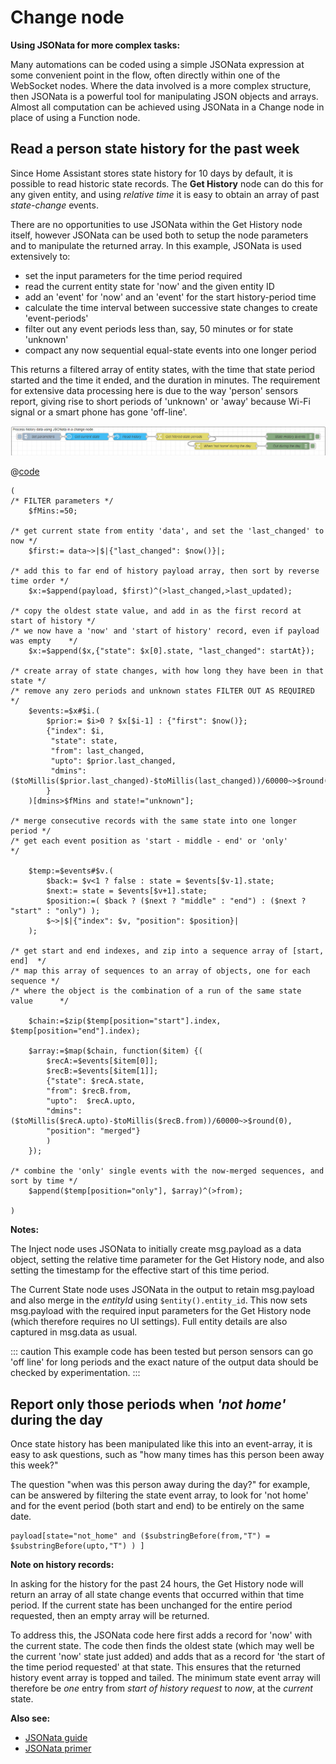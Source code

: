 # Change node

**Using JSONata for more complex tasks:**

Many automations can be coded using a simple JSONata expression at some convenient point in the flow, often directly within one of the WebSocket nodes. Where the data involved is a more complex structure, then JSONata is a powerful tool for manipulating JSON objects and arrays. Almost all computation can be achieved using JSONata in a Change node in place of using a Function node.

## Read a person state history for the past week

Since Home Assistant stores state history for 10 days by default, it is possible to read historic state records. The **Get History** node can do this for any given entity, and using _relative time_ it is easy to obtain an array of past _state-change_ events.

There are no opportunities to use JSONata within the Get History node itself, however JSONata can be used both to setup the node parameters and to manipulate the returned array. In this example, JSONata is used extensively to:

- set the input parameters for the time period required
- read the current entity state for 'now' and the given entity ID
- add an 'event' for 'now' and an 'event' for the start history-period time
- calculate the time interval between successive state changes to create 'event-periods'
- filter out any event periods less than, say, 50 minutes or for state 'unknown'
- compact any now sequential equal-state events into one longer period

This returns a filtered array of entity states, with the time that state period started and the time it ended, and the duration in minutes. The requirement for extensive data processing here is due to the way 'person' sensors report, giving rise to short periods of 'unknown' or 'away' because Wi-Fi signal or a smart phone has gone 'off-line'.

![screenshot](./images/jsonata_7_1.png)

@[code](@examples/cookbook/jsonata-examples/read-person-history.json)

```
(
/* FILTER parameters */
    $fMins:=50;

/* get current state from entity 'data', and set the 'last_changed' to now */
    $first:= data~>|$|{"last_changed": $now()}|;

/* add this to far end of history payload array, then sort by reverse time order */
    $x:=$append(payload, $first)^(>last_changed,>last_updated);

/* copy the oldest state value, and add in as the first record at start of history */
/* we now have a 'now' and 'start of history' record, even if payload was empty    */
    $x:=$append($x,{"state": $x[0].state, "last_changed": startAt});

/* create array of state changes, with how long they have been in that state */
/* remove any zero periods and unknown states FILTER OUT AS REQUIRED         */
    $events:=$x#$i.(
        $prior:= $i>0 ? $x[$i-1] : {"first": $now()};
        {"index": $i,
         "state": state,
         "from": last_changed,
         "upto": $prior.last_changed,
         "dmins": ($toMillis($prior.last_changed)-$toMillis(last_changed))/60000~>$round(0)
        }
    )[dmins>$fMins and state!="unknown"];

/* merge consecutive records with the same state into one longer period */
/* get each event position as 'start - middle - end' or 'only'          */

    $temp:=$events#$v.(
        $back:= $v<1 ? false : state = $events[$v-1].state;
        $next:= state = $events[$v+1].state;
        $position:=( $back ? ($next ? "middle" : "end") : ($next ? "start" : "only") );
        $~>|$|{"index": $v, "position": $position}|
    );

/* get start and end indexes, and zip into a sequence array of [start, end]  */
/* map this array of sequences to an array of objects, one for each sequence */
/* where the object is the combination of a run of the same state value      */

    $chain:=$zip($temp[position="start"].index, $temp[position="end"].index);

    $array:=$map($chain, function($item) {(
        $recA:=$events[$item[0]];
        $recB:=$events[$item[1]];
        {"state": $recA.state,
        "from": $recB.from,
        "upto":  $recA.upto,
        "dmins": ($toMillis($recA.upto)-$toMillis($recB.from))/60000~>$round(0),
        "position": "merged"}
        )
    });

/* combine the 'only' single events with the now-merged sequences, and sort by time */
    $append($temp[position="only"], $array)^(>from);

)
```

**Notes:**

The Inject node uses JSONata to initially create msg.payload as a data object, setting the relative time parameter for the Get History node, and also setting the timestamp for the effective start of this time period.

The Current State node uses JSONata in the output to retain msg.payload and also merge in the _entityId_ using `$entity().entity_id`. This now sets msg.payload with the required input parameters for the Get History node (which therefore requires no UI settings). Full entity details are also captured in msg.data as usual.

::: caution
This example code has been tested but person sensors can go 'off line' for long periods
and the exact nature of the output data should be checked by experimentation.
:::

## Report only those periods when _'not home'_ during the day

Once state history has been manipulated like this into an event-array, it is easy to ask questions, such as "how many times has this person been away this week?"

The question "when was this person away during the day?" for example, can be answered by filtering the state event array, to look for 'not home' and for the event period (both start and end) to be entirely on the same date.

```
payload[state="not_home" and ($substringBefore(from,"T") = $substringBefore(upto,"T") ) ]
```

**Note on history records:**

In asking for the history for the past 24 hours, the Get History node will return an array of all state change events that occurred within that time period. If the current state has been unchanged for the entire period requested, then an empty array will be returned.

To address this, the JSONata code here first adds a record for 'now' with the current state. The code then finds the oldest state (which may well be the current 'now' state just added) and adds that as a record for 'the start of the time period requested' at that state. This ensures that the returned history event array is topped and tailed. The minimum state event array will therefore be _one_ entry from _start of history request_ to _now_, at the _current_ state.

**Also see:**

- [JSONata guide](../../guide/jsonata/)
- [JSONata primer](../../guide/jsonata/jsonata-primer.md)
